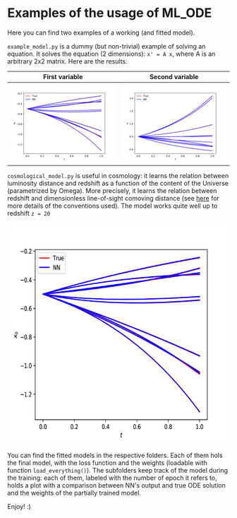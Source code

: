 # Examples of the usage of ML_ODE

Here you can find two examples of a working (and fitted model).

`example_model.py` is a dummy (but non-trivial) example of solving an equation.
It solves the equation (2 dimensions): `x' = A x`, where A is an arbitrary 2x2 matrix.
Here are the results:

First variable             |  Second variable
:-------------------------:|:-------------------------:
![](https://github.com/stefanoschmidt1995/ML_ODE/raw/main/examples/images/var0_example.png)| ![](https://github.com/stefanoschmidt1995/ML_ODE/raw/main/examples/images/var1_example.png)

`cosmological_model.py` is useful in cosmology: it learns the relation between luminosity distance and redshift as a function of the content of the Universe (parametrized by Omega). More precisely, it learns the relation between redshift and dimensionless line-of-sight comoving distance (see [here](https://arxiv.org/abs/astro-ph/9905116) for more details of the conventions used).
The model works quite well up to redshift `z = 20`

<center>
<img src="https://github.com/stefanoschmidt1995/ML_ODE/raw/main/examples/images/var0_example.png" height="500">
</center>

You can find the fitted models in the respective folders. Each of them hols the final model, with the loss function and the weights (loadable with function `load_everything()`).
The subfolders keep track of the model during the training: each of them, labeled with the number of epoch it refers to, holds a plot with a comparison between NN's output and true ODE solution and the weights of the partially trained model.

Enjoy! :)
